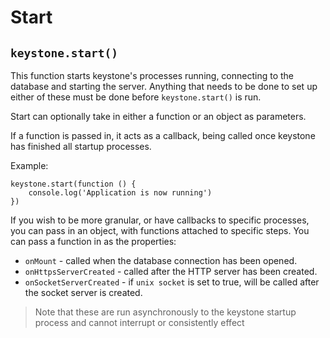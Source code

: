 # Start

## `keystone.start()`

This function starts keystone's processes running, connecting to the database and starting the server. Anything that needs to be done to set up either of these must be done before `keystone.start()` is run.

Start can optionally take in either a function or an object as parameters.

If a function is passed in, it acts as a callback, being called once keystone has finished all startup processes.

Example:

```JS
keystone.start(function () {
	console.log('Application is now running')
})
```

If you wish to be more granular, or have callbacks to specific processes, you can pass in an object, with functions attached to specific steps. You can pass a function in as the properties:

- `onMount` - called when the database connection has been opened.
- `onHttpsServerCreated` - called after the HTTP server has been created.
- `onSocketServerCreated` - if `unix socket` is set to true, will be called after the socket server is created.

> Note that these are run asynchronously to the keystone startup process and cannot interrupt or consistently effect
